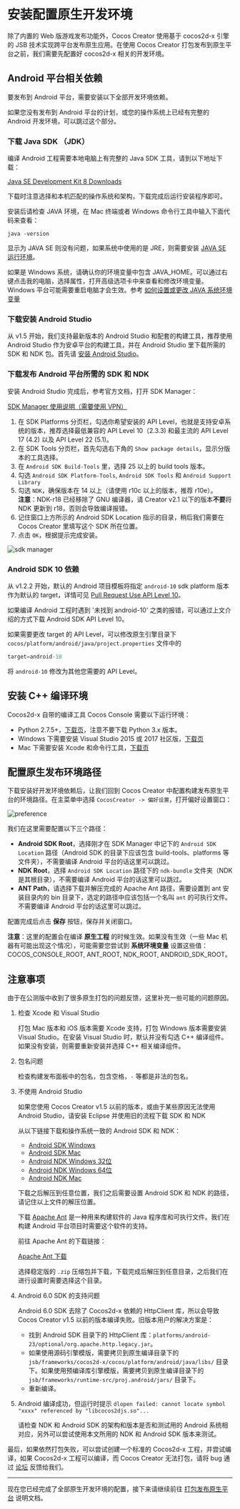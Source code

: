 # 安装配置原生开发环境

除了内置的 Web 版游戏发布功能外，Cocos Creator 使用基于 cocos2d-x 引擎的 JSB 技术实现跨平台发布原生应用。在使用 Cocos Creator 打包发布到原生平台之前，我们需要先配置好 cocos2d-x 相关的开发环境。

## Android 平台相关依赖

要发布到 Android 平台，需要安装以下全部开发环境依赖。

如果您没有发布到 Android 平台的计划，或您的操作系统上已经有完整的 Android 开发环境，可以跳过这个部分。

### 下载 Java SDK （JDK）

编译 Android 工程需要本地电脑上有完整的 Java SDK 工具，请到以下地址下载：

[Java SE Development Kit 8 Downloads](http://www.oracle.com/technetwork/java/javase/downloads/jdk8-downloads-2133151.html)

下载时注意选择和本机匹配的操作系统和架构，下载完成后运行安装程序即可。

安装后请检查 JAVA 环境，在 Mac 终端或者 Windows 命令行工具中输入下面代码来查看：

```
java -version
```

显示为 JAVA SE 则没有问题，如果系统中使用的是 JRE，则需要安装 [JAVA SE 运行环境](http://www.oracle.com/technetwork/java/javase/downloads/index.html)。

如果是 Windows 系统，请确认你的环境变量中包含 JAVA_HOME。可以通过右键点击我的电脑，选择属性，打开高级选项卡中来查看和修改环境变量。Windows 平台可能需要重启电脑才会生效。参考 [如何设置或更改 JAVA 系统环境变量](https://www.java.com/zh_CN/download/help/path.xml)

### 下载安装 Android Studio

从 v1.5 开始，我们支持最新版本的 Android Studio 和配套的构建工具，推荐使用 Android Studio 作为安卓平台的构建工具，并在 Android Studio 里下载所需的 SDK 和 NDK 包。首先请 [安装 Android Studio](http://www.android-studio.org/)。

### 下载发布 Android 平台所需的 SDK 和 NDK

安装 Android Studio 完成后，参考官方文档，打开 SDK Manager：

[SDK Manager 使用说明（需要使用 VPN）](https://developer.android.com/studio/intro/update.html#sdk-manager)

1. 在 SDK Platforms 分页栏，勾选你希望安装的 API Level，也就是支持安卓系统的版本，推荐选择最低兼容的 API Level 10（2.3.3) 和最主流的 API Level 17 (4.2) 以及 API Level 22 (5.1)。
2. 在 SDK Tools 分页栏，首先勾选右下角的 `Show package details`，显示分版本的工具选择。
3. 在 `Android SDK Build-Tools` 里，选择 25 以上的 build tools 版本。
4. 勾选 `Android SDK Platform-Tools`, `Android SDK Tools` 和 `Android Support Library`
5. 勾选 `NDK`，确保版本在 14 以上（请使用 r10c 以上的版本，推荐 r10e）。<br>
**注意**：NDK-r18 已经移除了 GNU 编译器，请 Creator v2.1 以下的版本**不要**将 NDK 更新到 r18，否则会导致编译报错。
6. 记住窗口上方所示的 Android SDK Location 指示的目录，稍后我们需要在 Cocos Creator 里填写这个 SDK 所在位置。
7. 点击 `OK`，根据提示完成安装。

![sdk manager](setup-native-development/sdk-manager.jpg)

### Android SDK 10 依赖

从 v1.2.2 开始，默认的 Android 项目模板将指定 `android-10` sdk platform 版本作为默认的 target，详情可见 [Pull Request Use API Level 10](https://github.com/cocos-creator/cocos2d-x-lite/pull/316)。

如果编译 Android 工程时遇到 '未找到 android-10' 之类的报错，可以通过上文介绍的方式下载 Android SDK API Level 10。

如果需要更改 target 的 API Level，可以修改原生引擎目录下 `cocos/platform/android/java/project.properties` 文件中的

```java
target=android-10
```

将 `android-10` 修改为其他您需要的 API Level。

## 安装 C++ 编译环境

Cocos2d-x 自带的编译工具 Cocos Console 需要以下运行环境：

- Python 2.7.5+，[下载页](https://www.python.org/downloads/)，注意不要下载 Python 3.x 版本。
- Windows 下需要安装 Visual Studio 2015 或 2017 社区版，[下载页](https://www.visualstudio.com/downloads/download-visual-studio-vs)
- Mac 下需要安装 Xcode 和命令行工具，[下载页](https://developer.apple.com/xcode/download/)

## 配置原生发布环境路径

下载安装好开发环境依赖后，让我们回到 Cocos Creator 中配置构建发布原生平台的环境路径。在主菜单中选择 `CocosCreator -> 偏好设置`，打开偏好设置窗口：

![preference](../getting-started/basics/editor-panels/preferences/native-develop.jpg)

我们在这里需要配置以下三个路径：

- **Android SDK Root**，选择刚才在 SDK Manager 中记下的 `Android SDK Location` 路径（Android SDK 的目录下应该包含 build-tools、platforms 等文件夹），不需要编译 Android 平台的话这里可以跳过。
- **NDK Root**，选择 `Android SDK Location` 路径下的 `ndk-bundle` 文件夹（NDK 是其根目录），不需要编译 Android 平台的话这里可以跳过。
- **ANT Path**，请选择下载并解压完成的 Apache Ant 路径，需要设置到 ant 安装目录内的 bin 目录下，选定的路径中应该包括一个名叫 `ant` 的可执行文件。不需要编译 Android 平台的话这里可以跳过。

配置完成后点击 **保存** 按钮，保存并关闭窗口。

**注意**：这里的配置会在编译 **原生工程** 的时候生效。如果没有生效（一些 Mac 机器有可能出现这个情况），可能需要您尝试到 **系统环境变量** 设置这些值：COCOS_CONSOLE_ROOT, ANT_ROOT, NDK_ROOT, ANDROID_SDK_ROOT。

## 注意事项

由于在公测版中收到了很多原生打包的问题反馈，这里补充一些可能的问题原因。

1. 检查 Xcode 和 Visual Studio

    打包 Mac 版本和 iOS 版本需要 Xcode 支持，打包 Windows 版本需要安装 Visual Studio。在安装 Visual Studio 时，默认并没有勾选 C++ 编译组件。如果没有安装，则需要重新安装并选择 C++ 相关编译组件。

2. 包名问题

    检查构建发布面板中的包名，包含空格，`-` 等都是非法的包名。

3. 不使用 Android Studio

    如果您使用 Cocos Creator v1.5 以前的版本，或由于某些原因无法使用 Android Studio，请安装 Eclipse 并使用旧的流程下载 SDK 和 NDK

    从以下链接下载和操作系统一致的 Android SDK 和 NDK：

    - [Android SDK Windows](http://cocostudio.download.appget.cn/android-sdk/android-sdk-win.zip)
    - [Android SDK Mac](http://cocostudio.download.appget.cn/Cocos/CocosStore/android22-sdk-macosx.zip)
    - [Android NDK Windows 32位](http://cocostudio.download.appget.cn/Cocos/CocosStore/android-ndk-r10d-windows-x86.zip)
    - [Android NDK Windows 64位](http://cocostudio.download.appget.cn/Cocos/CocosStore/android-ndk-r10e-Windows.zip)
    - [Android NDK Mac](http://cocostudio.download.appget.cn/Cocos/CocosStore/android-ndk-r10e-macosx.zip)

    下载之后解压到任意位置，我们之后需要设置 Android SDK 和 NDK 的路径，请记住以上文件的解压位置。

    下载 [Apache Ant](http://ant.apache.org) 是一种用来构建软件的 Java 程序库和可执行文件。我们在构建 Android 平台项目时需要这个软件的支持。

    前往 Apache Ant 的下载链接：

    [Apache Ant 下载](http://ant.apache.org/bindownload.cgi)

    选择稳定版的 `.zip` 压缩包并下载，下载完成后解压到任意目录，之后我们在进行设置时需要选择这个目录。

4. Android 6.0 SDK 的支持问题

    Android 6.0 SDK 去除了 Cocos2d-x 依赖的 HttpClient 库，所以会导致 Cocos Creator v1.5 以前的版本编译失败。旧版本用户的解决方案是：

    - 找到 Android SDK 目录下的 HttpClient 库：`platforms/android-23/optional/org.apache.http.legacy.jar`。
    - 如果使用源码引擎模版，需要拷贝到原生编译目录下的 `jsb/frameworks/cocos2d-x/cocos/platform/android/java/libs/` 目录下。如果使用预编译库引擎模版，需要拷贝到原生编译目录下的 `jsb/frameworks/runtime-src/proj.android/jars/` 目录下。
    - 重新编译。

5. Android 编译成功，但运行时提示 `dlopen failed: cannot locate symbol "xxxx" referenced by "libcocos2djs.so"...`

    请检查 NDK 和 Android SDK 的架构和版本是否和测试用的 Android 系统相对应，另外可以尝试使用本文所用的 NDK 和 Android SDK 版本来测试。

最后，如果依然打包失败，可以尝试创建一个标准的 Cocos2d-x 工程，并尝试编译，如果 Cocos2d-x 工程可以编译，而 Cocos Creator 无法打包，请将 bug 通过 [论坛](https://forum.cocos.com/c/Creator) 反馈给我们。

---

现在您已经完成了全部原生开发环境的配置，接下来请继续前往 [打包发布原生平台](publish-native.md) 说明文档。